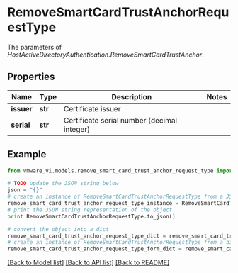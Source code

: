# RemoveSmartCardTrustAnchorRequestType

The parameters of *HostActiveDirectoryAuthentication.RemoveSmartCardTrustAnchor*. 

## Properties
Name | Type | Description | Notes
------------ | ------------- | ------------- | -------------
**issuer** | **str** | Certificate issuer  | 
**serial** | **str** | Certificate serial number (decimal integer)  | 

## Example

```python
from vmware_vi.models.remove_smart_card_trust_anchor_request_type import RemoveSmartCardTrustAnchorRequestType

# TODO update the JSON string below
json = "{}"
# create an instance of RemoveSmartCardTrustAnchorRequestType from a JSON string
remove_smart_card_trust_anchor_request_type_instance = RemoveSmartCardTrustAnchorRequestType.from_json(json)
# print the JSON string representation of the object
print RemoveSmartCardTrustAnchorRequestType.to_json()

# convert the object into a dict
remove_smart_card_trust_anchor_request_type_dict = remove_smart_card_trust_anchor_request_type_instance.to_dict()
# create an instance of RemoveSmartCardTrustAnchorRequestType from a dict
remove_smart_card_trust_anchor_request_type_form_dict = remove_smart_card_trust_anchor_request_type.from_dict(remove_smart_card_trust_anchor_request_type_dict)
```
[[Back to Model list]](../README.md#documentation-for-models) [[Back to API list]](../README.md#documentation-for-api-endpoints) [[Back to README]](../README.md)


